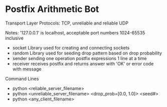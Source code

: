 # Postfix Arithmetic Bot
Transport Layer Protocols: TCP, unreliable and reliable UDP

Notes: '127.0.0.1' is localhost, acceptable port numbers 1024-65535 inclusive

- socket Library used for creating and connecting sockets
- random Library used for seeding drop pattern based on drop probability
- sender sending one operation postfix expressions 1 line at a time
- receiver receives postfix and returns answer with 'OK' or error code with message

Command Lines
- python <reliable_server_filename>
- python <unreliable_server_filename> <drop_prob=[0.0, 1.0]> <seed#>
- python <any_client_filename> <txtfile>
